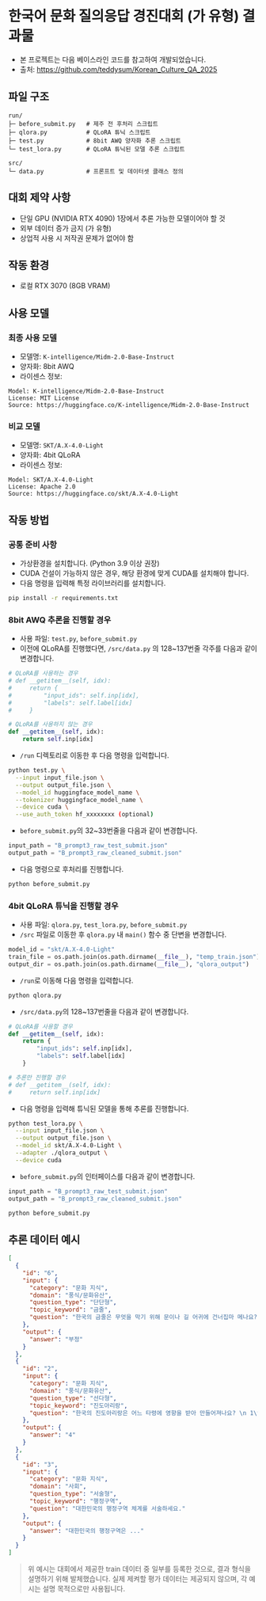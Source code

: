 # 한국어 문화 질의응답 경진대회 (가 유형) 결과물
- 본 프로젝트는 다음 베이스라인 코드를 참고하여 개발되었습니다.  
- 출처: https://github.com/teddysum/Korean_Culture_QA_2025

## 파일 구조

```
run/
├─ before_submit.py   # 제주 전 후처리 스크립트
├─ qlora.py           # QLoRA 튜닉 스크립트
├─ test.py            # 8bit AWQ 양자화 추론 스크립트
└─ test_lora.py       # QLoRA 튜닉된 모델 추론 스크립트

src/
└─ data.py            # 프론프트 및 데이터셋 클래스 정의
```

## 대회 제약 사항

* 단일 GPU (NVIDIA RTX 4090) 1장에서 추론 가능한 모델이어야 할 것
* 외부 데이터 증가 금지 (가 유형)
* 상업적 사용 시 저작권 문제가 없어야 함

## 작동 환경

* 로컬 RTX 3070 (8GB VRAM)

## 사용 모델

### 최종 사용 모델

* 모델명: `K-intelligence/Midm-2.0-Base-Instruct`
* 양자화: 8bit AWQ
* 라이센스 정보:

```text
Model: K-intelligence/Midm-2.0-Base-Instruct
License: MIT License
Source: https://huggingface.co/K-intelligence/Midm-2.0-Base-Instruct
```

### 비교 모델

* 모델명: `SKT/A.X-4.0-Light`
* 양자화: 4bit QLoRA
* 라이센스 정보:

```text
Model: SKT/A.X-4.0-Light
License: Apache 2.0
Source: https://huggingface.co/skt/A.X-4.0-Light
```

## 작동 방법

### 공통 준비 사항

* 가상환경을 설치합니다. (Python 3.9 이상 권장)
* CUDA 건설이 가능하지 않은 경우, 해당 환경에 맞게 CUDA를 설치해야 합니다.
* 다음 명령을 입력해 특정 라이브러리를 설치합니다.

```bash
pip install -r requirements.txt
```

### 8bit AWQ 추론을 진행할 경우

* 사용 파일: `test.py`, `before_submit.py`
* 이전에 QLoRA를 진행했다면, `/src/data.py` 의 128\~137번줄 각주를 다음과 같이 변경합니다.

```python
# QLoRA를 사용하는 경우
# def __getitem__(self, idx):
#     return {
#         "input_ids": self.inp[idx],
#         "labels": self.label[idx]
#     }

# QLoRA를 사용하지 않는 경우
def __getitem__(self, idx):
    return self.inp[idx]
```

* `/run` 디렉토리로 이동한 후 다음 명령을 입력합니다.

```bash
python test.py \
  --input input_file.json \
  --output output_file.json \
  --model_id huggingface_model_name \
  --tokenizer huggingface_model_name \
  --device cuda \
  --use_auth_token hf_xxxxxxxx (optional)
```

* `before_submit.py`의 32\~33번줄을 다음과 같이 변경합니다.

```python
input_path = "B_prompt3_raw_test_submit.json"
output_path = "B_prompt3_raw_cleaned_submit.json"
```

* 다음 명령으로 후처리를 진행합니다.

```bash
python before_submit.py
```

### 4bit QLoRA 튜닉을 진행할 경우

* 사용 파일: `qlora.py`, `test_lora.py`, `before_submit.py`
* `/src` 파일로 이동한 후 `qlora.py` 내 `main()` 함수 중 단변을 변경합니다.

```python
model_id = "skt/A.X-4.0-Light"
train_file = os.path.join(os.path.dirname(__file__), "temp_train.json")
output_dir = os.path.join(os.path.dirname(__file__), "qlora_output")
```

* `/run`로 이동해 다음 명령을 입력합니다.

```bash
python qlora.py
```

* `/src/data.py`의 128\~137번줄을 다음과 같이 변경합니다.

```python
# QLoRA를 사용할 경우
def __getitem__(self, idx):
    return {
        "input_ids": self.inp[idx],
        "labels": self.label[idx]
    }

# 추론만 진행할 경우
# def __getitem__(self, idx):
#     return self.inp[idx]
```

* 다음 명령을 입력해 튜닉된 모델을 통해 추론를 진행합니다.

```bash
python test_lora.py \
  --input input_file.json \
  --output output_file.json \
  --model_id skt/A.X-4.0-Light \
  --adapter ./qlora_output \
  --device cuda
```

* `before_submit.py`의 인터페이스를 다음과 같이 변경합니다.

```python
input_path = "B_prompt3_raw_test_submit.json"
output_path = "B_prompt3_raw_cleaned_submit.json"
```

```bash
python before_submit.py
```

## 추론 데이터 예시

```json
[
  {
    "id": "6",
    "input": {
      "category": "문화 지식",
      "domain": "풍식/문화유산",
      "question_type": "단단형",
      "topic_keyword": "금줄",
      "question": "한국의 금줄은 무엇을 막기 위해 문이나 길 어귀에 건너집마 메나요?"
    },
    "output": {
      "answer": "부정"
    }
  },
  {
    "id": "2",
    "input": {
      "category": "문화 지식",
      "domain": "풍식/문화유산",
      "question_type": "선다형",
      "topic_keyword": "진도아리랑",
      "question": "한국의 진도아리랑은 어느 타령에 영향을 받아 만들어져나요? \n 1\t각설이타령   2\t도라지타령    3\t용강타령    4\t 산아지타령"
    },
    "output": {
      "answer": "4"
    }
  },
  {
    "id": "3",
    "input": {
      "category": "문화 지식",
      "domain": "사회",
      "question_type": "서술형",
      "topic_keyword": "행정구역",
      "question": "대한민국의 행정구역 체계를 서술하세요."
    },
    "output": {
      "answer": "대한민국의 행정구역은 ..."
    }
  }
]
```

> 위 예시는 대회에서 제공한 train 데이터 중 일부를 등록한 것으로, 결과 형식을 설명하기 위해 발체했습니다. 실제 제켜할 평가 데이터는 제공되지 않으며, 각 예시는 설명 목적으로만 사용됩니다.
